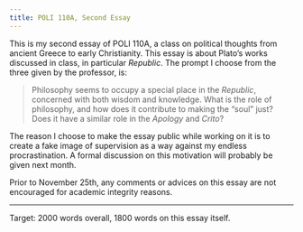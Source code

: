 ```yaml
---
title: POLI 110A, Second Essay
---
```


This is my second essay of POLI 110A, a class on political thoughts from ancient Greece to early Christianity. This essay is about Plato’s works discussed in class, in particular _Republic_. The prompt I choose from the three given by the professor, is:

> Philosophy seems to occupy a special place in the _Republic_, concerned with both wisdom and knowledge.  What is the role of philosophy, and how does it contribute to making the “soul” just? Does it have a similar role in the _Apology_ and _Crito_?

The reason I choose to make the essay public while working on it is to create a fake image of supervision as a way against my endless procrastination. A formal discussion on this motivation will probably be given next month.

Prior to November 25th, any comments or advices on this essay are not encouraged for academic integrity reasons.

----

Target: 2000 words overall, 1800 words on this essay itself.


